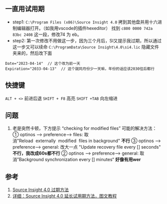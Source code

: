 
## 一直用试用期

* step1: `C:\Program Files (x86)\Source Insight 4.0` 拷到其他盘并用十六进制编辑器打开。（如我用vscode的插件hexeditor）
找到 `c800 0000 742a 83bc 2408` 这一段，修改74 为 eb。
* step2: 第一次修改不用做这一步，因为三个月后，SI又提示我过期，所以通过这一步又可以续命
`C:\ProgramData\Source Insight\4.0\si4.lic` 隐藏文件夹来的，然后改下面
```
Date="2023-04-14"  // 这个改为前一天
Expiration="2033-04-13"  // 这个就同月份少一天嘛，年份的话应该2030往后都行
```

## 快捷键

`ALT + <>` 前进后退
`SHIFT + F8` 高亮
`SHIFT +TAB` 向左缩进

## 问题

1. 老是突然卡顿，下方提示 “checking for modified files”
   可能的解决方法：
   ① optinos --> preference--> files: 取消"Reload  externally  modified  files in background" **不行**
   ③ optinos --> preference--> general: 改大一点 "Update recovery file every [] seconds" **不行，我改成60s都不行**
   ② optinos --> preference--> general: 取消”Background synchronization every [] minutes“ **好像有用wer**

## 参考

1. [Source Insight 4.0 过期方法](https://blog.csdn.net/weixin_42187898/article/details/107102974)
2. [详细：Source Insight 4.0 延长试用期方法，图文教程](https://blog.csdn.net/STCNXPARM/article/details/108720060?spm=1001.2101.3001.6650.2&utm_medium=distribute.pc_relevant.none-task-blog-2%7Edefault%7ECTRLIST%7ERate-2-108720060-blog-107102974.235%5Ev29%5Epc_relevant_default_base&depth_1-utm_source=distribute.pc_relevant.none-task-blog-2%7Edefault%7ECTRLIST%7ERate-2-108720060-blog-107102974.235%5Ev29%5Epc_relevant_default_base&utm_relevant_index=5)
